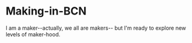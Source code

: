 # Making-in-BCN
I am a maker--actually, we all are makers-- but I'm ready to explore new levels of maker-hood.

